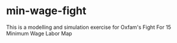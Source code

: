 # min-wage-fight
This is a modelling and simulation exercise for Oxfam's Fight For 15 Minimum Wage Labor Map
